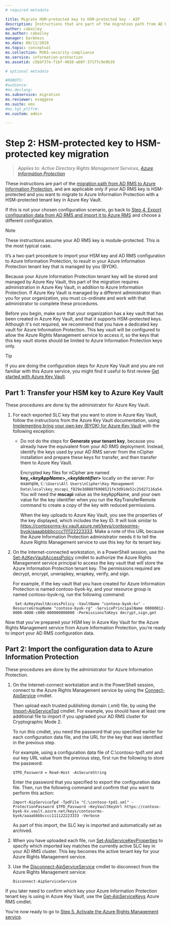 ```yaml
---
# required metadata

title: Migrate HSM-protected key to HSM-protected key - AIP
description: Instructions that are part of the migration path from AD RMS to Azure Information Protection, and applicable only if your AD RMS key is HSM-protected and you want to migrate to Azure Information Protection with a HSM-protected tenant key in Azure Key Vault. 
author: cabailey
ms.author: cabailey
manager: barbkess
ms.date: 09/11/2019
ms.topic: conceptual
ms.collection: M365-security-compliance
ms.service: information-protection
ms.assetid: c5bbf37e-f1bf-4010-a60f-37177c9e9b39

# optional metadata

#ROBOTS:
#audience:
#ms.devlang:
ms.subservice: migration
ms.reviewer: esaggese
ms.suite: ems
#ms.tgt_pltfrm:
ms.custom: admin

---
```


# Step 2: HSM-protected key to HSM-protected key migration

>*Applies to: Active Directory Rights Management Services, [Azure Information Protection](https://azure.microsoft.com/pricing/details/information-protection)*


These instructions are part of the [migration path from AD RMS to Azure Information Protection](migrate-from-ad-rms-to-azure-rms.md), and are applicable only if your AD RMS key is HSM-protected and you want to migrate to Azure Information Protection with a HSM-protected tenant key in Azure Key Vault. 

If this is not your chosen configuration scenario, go back to [Step 4. Export configuration data from AD RMS and import it to Azure RMS](migrate-from-ad-rms-phase2.md#step-4-export-configuration-data-from-ad-rms-and-import-it-to-azure-information-protection) and choose a different configuration.

> [!NOTE]
> These instructions assume your AD RMS key is module-protected. This is the most typical case. 

It’s a two-part procedure to import your HSM key and AD RMS configuration to Azure Information Protection, to result in your Azure Information Protection tenant key that is managed by you (BYOK).

Because your Azure Information Protection tenant key will be stored and managed by Azure Key Vault, this part of the migration requires administration in Azure Key Vault, in addition to Azure Information Protection. If Azure Key Vault is managed by a different administrator than you for your organization, you must co-ordinate and work with that administrator to complete these procedures.

Before you begin, make sure that your organization has a key vault that has been created in Azure Key Vault, and that it supports HSM-protected keys. Although it's not required, we recommend that you have a dedicated key vault for Azure Information Protection. This key vault will be configured to allow the Azure Rights Management service to access it, so the keys that this key vault stores should be limited to Azure Information Protection keys only.


> [!TIP]
> If you are doing the configuration steps for Azure Key Vault and you are not familiar with this Azure service, you might find it useful to first review [Get started with Azure Key Vault](/azure/key-vault/key-vault-get-started). 


## Part 1: Transfer your HSM key to Azure Key Vault

These procedures are done by the administrator for Azure Key Vault.

1. For each exported SLC key that you want to store in Azure Key Vault, follow the instructions from the Azure Key Vault documentation, using [Implementing bring your own key (BYOK) for Azure Key Vault](/azure/key-vault/key-vault-hsm-protected-keys#implementing-bring-your-own-key-byok-for-azure-key-vault) with the following exception:

   - Do not do the steps for **Generate your tenant key**, because you already have the equivalent from your AD RMS deployment. Instead, identify the keys used by your AD RMS server from the nCipher installation and prepare these keys for transfer, and then transfer them to Azure Key Vault. 
        
        Encrypted key files for nCipher are named **key_<<em>keyAppName</em>>_<<em>keyIdentifier</em>>** locally on the server. For example, `C:\Users\All Users\nCipher\Key Management Data\local\key_mscapi_f829e3d888f6908521fe3d91de51c25d27116a54`. You will need the **mscapi** value as the keyAppName, and your own value for the key identifier when you run the KeyTransferRemote command to create a copy of the key with reduced permissions.
        
        When the key uploads to Azure Key Vault, you see the properties of the key displayed, which includes the key ID. It will look similar to https://contosorms-kv.vault.azure.net/keys/contosorms-byok/aaaabbbbcccc111122223333. Make a note of this URL because the Azure Information Protection administrator needs it to tell the Azure Rights Management service to use this key for its tenant key.

2. On the Internet-connected workstation, in a PowerShell session, use the [Set-AzKeyVaultAccessPolicy](/powershell/module/az.keyvault/set-azkeyvaultaccesspolicy) cmdlet to authorize the Azure Rights Management service principal to access the key vault that will store the Azure Information Protection tenant key. The permissions required are decrypt, encrypt, unwrapkey, wrapkey, verify, and sign.
    
    For example, if the key vault that you have created for Azure Information Protection is named contoso-byok-ky, and your resource group is named contoso-byok-rg, run the following command:
    
        Set-AzKeyVaultAccessPolicy -VaultName "contoso-byok-kv" -ResourceGroupName "contoso-byok-rg" -ServicePrincipalName 00000012-0000-0000-c000-000000000000 -PermissionsToKeys decrypt,sign,get


Now that you’ve prepared your HSM key in Azure Key Vault for the Azure Rights Management service from Azure Information Protection, you’re ready to import your AD RMS configuration data.

## Part 2: Import the configuration data to Azure Information Protection

These procedures are done by the administrator for Azure Information Protection.

1. On the Internet-connect workstation and in the PowerShell session, connect to the Azure Rights Management service by using the [Connect-AipService](/powershell/module/aipservice/connect-aipservice) cmdlet.
    
    Then upload each trusted publishing domain (.xml) file, by using the [Import-AipServiceTpd](/powershell/module/aipservice/import-aipservicetpd) cmdlet. For example, you should have at least one additional file to import if you upgraded your AD RMS cluster for Cryptographic Mode 2.
    
    To run this cmdlet, you need the password that you specified earlier for each configuration data file, and the URL for the key that was identified in the previous step.
    
    For example, using a configuration data file of C:\contoso-tpd1.xml and our key URL value from the previous step, first run the following to store the password:
    
    ```
	$TPD_Password = Read-Host -AsSecureString
    ```
    
    Enter the password that you specified to export the configuration data file. Then, run the following command and confirm that you want to perform this action:
    
    ```
    Import-AipServiceTpd -TpdFile "C:\contoso-tpd1.xml" -ProtectionPassword $TPD_Password –KeyVaultKeyUrl https://contoso-byok-kv.vault.azure.net/keys/contosorms-byok/aaaabbbbcccc111122223333 -Verbose
    ```
    
    As part of this import, the SLC key is imported and automatically set as archived.

2.  When you have uploaded each file, run [Set-AipServiceKeyProperties](/powershell/module/aipservice/set-aipservicekeyproperties) to specify which imported key matches the currently active SLC key in your AD RMS cluster. This key becomes the active tenant key for your Azure Rights Management service.

3.  Use the [Disconnect-AipServiceService](/powershell/module/aipservice/disconnect-aipservice) cmdlet to disconnect from the Azure Rights Management service:

    ```
    Disconnect-AipServiceService
    ```

If you later need to confirm which key your Azure Information Protection tenant key is using in Azure Key Vault, use the [Get-AipServiceKeys](/powershell/module/aipservice/get-aipservicekeys) Azure RMS cmdlet.

You’re now ready to go to [Step 5. Activate the Azure Rights Management service](migrate-from-ad-rms-phase2.md#step-5-activate-the-azure-rights-management-service).


